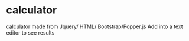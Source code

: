 # calculator
calculator made from Jquery/ HTML/ Bootstrap/Popper.js
Add into a text editor to see results
